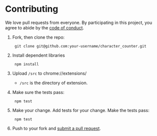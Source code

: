 # Contributing

We love pull requests from everyone. By participating in this project, you agree to abide by the [code of conduct].

[code of conduct]: https://github.com/H0R15H0/character_counter/blob/main/CODE_OF_CONDUCT.md

1. Fork, then clone the repo:

        git clone git@github.com:your-username/character_counter.git


2. Install dependent libraries

        npm install

3. Upload `/src` to chrome://extensions/
   - `/src` is the directory of extension.

4. Make sure the tests pass:

        npm test

5. Make your change. Add tests for your change. Make the tests pass:

        npm test

6. Push to your fork and [submit a pull request][pr].

[pr]: https://github.com/H0R15H0/character_counter/compare/
